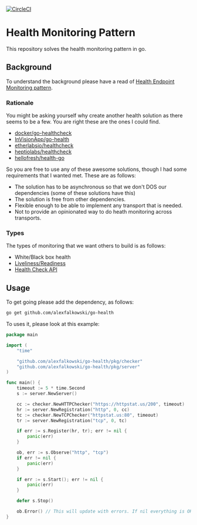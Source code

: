[![CircleCI](https://circleci.com/gh/alexfalkowski/go-health.svg?style=svg)](https://circleci.com/gh/alexfalkowski/go-health)

# Health Monitoring Pattern

This repository solves the health monitoring pattern in go.

## Background

To understand the background please have a read of [Health Endpoint Monitoring pattern](https://docs.microsoft.com/en-us/azure/architecture/patterns/health-endpoint-monitoring).

### Rationale

You might be asking yourself why create another health solution as there seems to be a few. You are right these are the ones I could find.

- [docker/go-healthcheck](https://github.com/docker/go-healthcheck)
- [InVisionApp/go-health](https://github.com/InVisionApp/go-health)
- [etherlabsio/healthcheck](https://github.com/etherlabsio/healthcheck)
- [heptiolabs/healthcheck](https://github.com/heptiolabs/healthcheck)
- [hellofresh/health-go](https://github.com/hellofresh/health-go)

So you are free to use any of these awesome solutions, though I had some requirements that I wanted met. These are as follows:

- The solution has to be asynchronous so that we don't DOS our dependencies (some of these solutions have this)
- The solution is free from other dependencies.
- Flexible enough to be able to implement any transport that is needed.
- Not to provide an opinionated way to do heath monitoring across transports.

### Types

The types of monitoring that we want others to build is as follows:
- White/Black box health
- [Liveliness/Readiness](https://kubernetes.io/docs/tasks/configure-pod-container/configure-liveness-readiness-startup-probes/)
- [Health Check API](https://microservices.io/patterns/observability/health-check-api.html)

## Usage

To get going please add the dependency, as follows:

```sh
go get github.com/alexfalkowski/go-health
```

To uses it, please look at this example:

```go
package main

import (
    "time"

    "github.com/alexfalkowski/go-health/pkg/checker"
    "github.com/alexfalkowski/go-health/pkg/server"
)

func main() {
    timeout := 5 * time.Second
    s := server.NewServer()

    cc := checker.NewHTTPChecker("https://httpstat.us/200", timeout)
    hr := server.NewRegistration("http", 0, cc)
    tc := checker.NewTCPChecker("httpstat.us:80", timeout)
    tr := server.NewRegistration("tcp", 0, tc)

    if err := s.Register(hr, tr); err != nil {
        panic(err)
    }

    ob, err := s.Observe("http", "tcp")
    if err != nil {
        panic(err)
    }

    if err := s.Start(); err != nil {
        panic(err)
    }

    defer s.Stop()

    ob.Error() // This will update with errors. If nil everything is OK.
}
```
